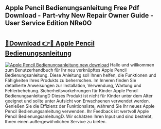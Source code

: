 ## Apple Pencil Bedienungsanleitung Free Pdf Download - Part-vhy New Repair Owner Guide - User Service Edition NRe0O

# <h2><a href="http://df66cz.blite.top/?on=Apple+Pencil+Bedienungsanleitung">🔗Download 👉🔴 Apple Pencil Bedienungsanleitung</a></h2>

[![Apple Pencil Bedienungsanleitung new download](https://i.imgur.com/lujVjoI.png)](http://df66cz.blite.top/?on=Apple+Pencil+Bedienungsanleitung)
Hallo und willkommen zum Benutzerhandbuch für Ihr neu verknüpftes Apple Pencil Bedienungsanleitung. Diese Anleitung soll Ihnen helfen, die Funktionen und Fähigkeiten Ihres Produkts zu beherrschen. Im Inneren finden Sie detaillierte Anweisungen zur Installation, Verwendung, Wartung und Fehlerbehebung. Sicherheitsvorkehrungen für Kinder Apple Pencil BedienungsanleitungD Dieses Produkt ist nicht für Kinder unter dem Alter geeignet und sollte unter Aufsicht von Erwachsenen verwendet werden. Genießen Sie die Effizienz der Funktionsliste, während Sie Ihr neues Apple Pencil Bedienungsanleitung verwenden. Ihr Feedback ist wertvoll Apple Pencil BedienungsanleitungD. Wir schätzen Ihren Input und sind bestrebt, Ihnen einen außergewöhnlichen Service zu bieten.

